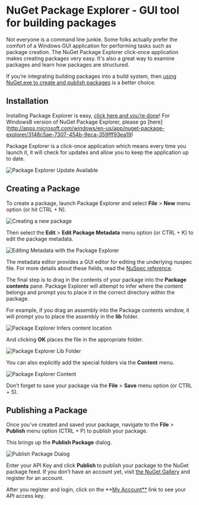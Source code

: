﻿# NuGet Package Explorer - GUI tool for building packages

Not everyone is a command line junkie. Some folks actually prefer the comfort of a 
Windows GUI application for performing tasks such as package creation. The NuGet Package 
Explorer click-once application makes creating packages very easy. It's also a great way 
to examine packages and learn how packages are structured.

If you&#8217;re integrating building packages into a build system, then [using NuGet.exe to create 
and publish packages](~/Docs/Creating-Packages/Creating-and-Publishing-a-Package) is a better choice.

## Installation
Installing Package Explorer is easy, [click here and you&#8217;re done](https://npe.codeplex.com/downloads/get/clickOnce/NuGetPackageExplorer.application)!
For Windows8 version of NuGet Package Explorer, please go [here] (http://apps.microsoft.com/windows/en-us/app/nuget-package-explorer/3148c5ae-7307-454b-9eca-359fff93ea19)

Package Explorer is a click-once application which means every time you launch it, it will 
check for updates and allow you to keep the application up to date.

![Package Explorer Update Available](/images/create/package-explorer-update-available.png)

## Creating a Package
To create a package, launch Package Explorer and select **File** > **New** menu option 
(or hit CTRL + N).

![Creating a new package](/images/create/package-explorer-file-new.png)

Then select the **Edit** > **Edit Package Metadata** menu option (or CTRL + K) to edit the package metadata.

![Editing Metadata with the Package Explorer](/images/create/package-explorer-metadata.png)

The metadata editor provides a GUI editor for editing the underlying nuspec file. For more 
details about these fields, read the [NuSpec reference](~/Docs/Reference/Nuspec-Reference).

The final step is to drag in the contents of your package into the **Package contents** pane. 
Package Explorer will attempt to infer where the content belongs and prompt you to place it in 
the correct directory within the package.

For example, if you drag an assembly into the Package contents window, it will prompt you to place 
the assembly in the **lib** folder.

![Package Explorer Infers content location](/images/create/package-explorer-content-inference.png)

And clicking **OK** places the file in the appropriate folder.

![Package Explorer Lib Folder](/images/create/package-explorer-lib-folder.png)

You can also explicitly add the special folders via the **Content** menu.

![Package Explorer Content](/images/create/package-explorer-content.png)

Don&#8217;t forget to save your package via the **File** > **Save** menu option (or CTRL + S).

## Publishing a Package

Once you've created and saved your package, navigate to the **File** > **Publish** menu option 
(CTRL + P) to publish your package.

This brings up the **Publish Package** dialog.

![Publish Package Dialog](/images/create/package-explorer-publish.png)

Enter your API Key and click **Publish** to publish your package to the NuGet package feed. 
If you don&#8217;t have an account yet, visit [the NuGet Gallery](http://nuget.org/) and register 
for an account.

After you register and login, click on the **[My Account**](http://nuget.org/Contribute/MyAccount) 
link to see your API access key.
